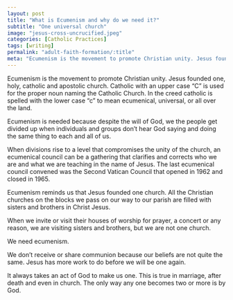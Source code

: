 ```yaml
---
layout: post
title: "What is Ecumenism and why do we need it?"
subtitle: "One universal church"
image: "jesus-cross-uncrucified.jpeg"
categories: [Catholic Practices]
tags: [writing]
permalink: "adult-faith-formation/:title"
meta: "Ecumenism is the movement to promote Christian unity. Jesus founded one, holy, catholic and apostolic church. Catholic with an upper case “C” is used for the proper noun naming the Catholic Church. In the creed catholic is spelled with the lower case “c” to mean ecumenical, universal, or all over the land."
---
```

Ecumenism is the movement to promote Christian unity. Jesus founded one, holy, catholic and apostolic church. Catholic with an upper case “C” is used for the proper noun naming the Catholic Church. In the creed catholic is spelled with the lower case “c” to mean ecumenical, universal, or all over the land.
<!--more-->

Ecumenism is needed because despite the will of God, we the people get divided up when individuals and groups don’t hear God saying and doing the same thing to each and all of us.

When divisions rise to a level that compromises the unity of the church, an ecumenical council can be a gathering that clarifies and corrects who we are and what we are teaching in the name of Jesus. The last ecumenical council convened was the Second Vatican Council that opened in 1962 and closed in 1965.

Ecumenism reminds us that Jesus founded one church. All the Christian churches on the blocks we pass on our way to our parish are filled with sisters and brothers in Christ Jesus.

When we invite or visit their houses of worship for prayer, a concert or any reason, we are visiting sisters and brothers, but we are not one church. 

We need ecumenism.

We don’t receive or share communion because our beliefs are not quite the same. Jesus has more work to do before we will be one again.

It always takes an act of God to make us one. This is true in marriage, after death and even in church. The only way any one becomes two or more is by God.